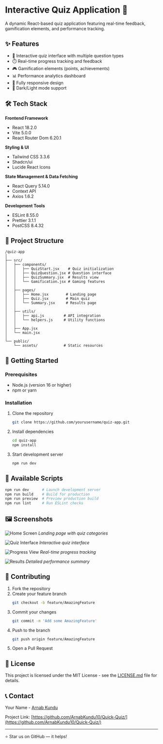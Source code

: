 # Interactive Quiz Application 🎯

A dynamic React-based quiz application featuring real-time feedback, gamification elements, and performance tracking.

## ✨ Features

- 📝 Interactive quiz interface with multiple question types
- ⏱️ Real-time progress tracking and feedback
- 🎮 Gamification elements (points, achievements)
- 📊 Performance analytics dashboard
- 📱 Fully responsive design
- 🌙 Dark/Light mode support

## 🛠️ Tech Stack

**Frontend Framework**
- React 18.2.0
- Vite 5.0.0
- React Router Dom 6.20.1

**Styling & UI**
- Tailwind CSS 3.3.6
- Shadcn/ui
- Lucide React Icons

**State Management & Data Fetching**
- React Query 5.14.0
- Context API
- Axios 1.6.2

**Development Tools**
- ESLint 8.55.0
- Prettier 3.1.1
- PostCSS 8.4.32

## 📁 Project Structure

```
/quiz-app
│
├── src/
│   ├── components/
│   │   ├── QuizStart.jsx    # Quiz initialization
│   │   ├── QuizQuestion.jsx # Question interface
│   │   ├── QuizSummary.jsx  # Results view
│   │   └── Gamification.jsx # Gaming features
│   │
│   ├── pages/
│   │   ├── Home.jsx        # Landing page
│   │   ├── Quiz.jsx        # Main quiz
│   │   └── Summary.jsx     # Results page
│   │
│   ├── utils/
│   │   ├── api.js         # API integration
│   │   └── helpers.js     # Utility functions
│   │
│   ├── App.jsx
│   └── main.jsx
│
└── public/
    └── assets/            # Static resources
```

## 🚀 Getting Started

### Prerequisites

- Node.js (version 16 or higher)
- npm or yarn

### Installation

1. Clone the repository
   ```bash
   git clone https://github.com/yourusername/quiz-app.git
   ```

2. Install dependencies
   ```bash
   cd quiz-app
   npm install
   ```

3. Start development server
   ```bash
   npm run dev
   ```

## 📝 Available Scripts

```bash
npm run dev      # Launch development server
npm run build    # Build for production
npm run preview  # Preview production build
npm run lint     # Run ESLint checks
```

## 🖼️ Screenshots

![Home Screen](https://github.com/user-attachments/assets/1e387372-debb-4876-be56-6f2f64935d55)
*Landing page with quiz categories*

![Quiz Interface](https://github.com/user-attachments/assets/5bef2b1b-d79a-4d18-b30e-259d8a46308e)
*Interactive quiz interface*

![Progress View](https://github.com/user-attachments/assets/18dde30e-fc48-43fe-8218-b6a8464a398e)
*Real-time progress tracking*

![Results](https://github.com/user-attachments/assets/f36295b0-ca79-4565-bfc9-de4e7b9a80bf)
*Detailed performance summary*

## 🤝 Contributing

1. Fork the repository
2. Create your feature branch
   ```bash
   git checkout -b feature/AmazingFeature
   ```
3. Commit your changes
   ```bash
   git commit -m 'Add some AmazingFeature'
   ```
4. Push to the branch
   ```bash
   git push origin feature/AmazingFeature
   ```
5. Open a Pull Request

## 📄 License

This project is licensed under the MIT License - see the [LICENSE.md](LICENSE.md) file for details.

## 📞 Contact

Your Name - [Arnab Kundu](https://twitter.com/yourusername)

Project Link: [https://github.com/ArnabKundu10/Quick-Quiz/](https://github.com/ArnabKundu10/Quick-Quiz/)

---
⭐ Star us on GitHub — it helps!
